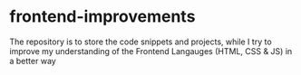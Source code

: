 # frontend-improvements
The repository is to store the code snippets and projects, while I try to improve my understanding of the Frontend Langauges (HTML, CSS &amp; JS) in a better way
